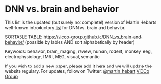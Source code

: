# DNN vs. brain and behavior
This list is the updated  (but surely not complete!) version of Martin Hebarts well-known introductory [list](https://docs.google.com/document/d/1qil2ylAnw6XrHPymYjKKYNDJn2qZQYA_Qg2_ijl-MaQ/edit#heading=h.oj7nw2h2lp7j) for DNN vs. brain and behavior.

SORTABLE TABLE: https://vicco-group.github.io/DNN_vs_brain-and-behavior/ 
(possible by lables AND sort alphabetically by header)


Keywords: behavior, brain_imaging, review, human, rodent, monkey, eeg, electrophysiology, fMRI, MEG, visual, semantic


If you wish to add a new paper, please add it [here](https://docs.google.com/spreadsheets/d/1Dgbqh19xYWZ8MSJwEOu9XSaZzCWD-DbmL7oq395-prk/edit?usp=sharing) and we will update the website regulary. For updates, follow on Twitter: [@martin_hebart](https://twitter.com/martin_hebart) [ViCCo Group](https://hebartlab.com/)
